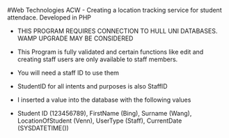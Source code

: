 #Web Technologies ACW - Creating a location tracking service for student attendace. 
Developed in PHP

- THIS PROGRAM REQUIRES CONNECTION TO HULL UNI DATABASES. WAMP UPGRADE MAY BE CONSIDERED


- This Program is fully validated and certain functions like edit and creating staff users are only available to staff members.
- You will need a staff ID to use them 
- StudentID for all intents and purposes is also StaffID
- I inserted a value into the database with the following values
- Student ID (123456789), FirstName (Bing), Surname (Wang), LocationOfStudent (Venn), UserType (Staff), CurrentDate (SYSDATETIME())
